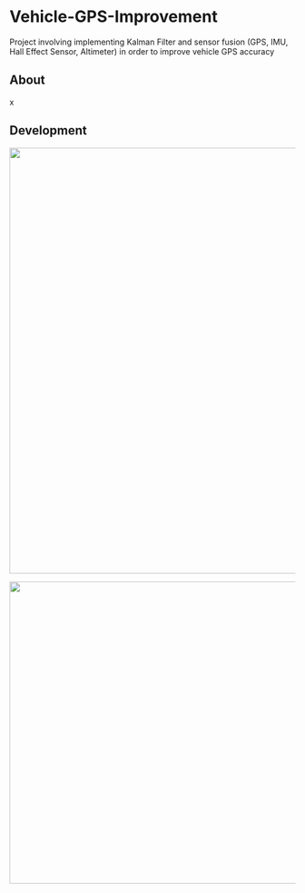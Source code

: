 # Vehicle-GPS-Improvement
Project involving implementing Kalman Filter and sensor fusion (GPS, IMU, Hall Effect Sensor, Altimeter) in order to improve vehicle GPS accuracy

## About
x

## Development

<p align="center">
  <img src="https://i.imgur.com/09ZYpva.png" width="1050" height="750">
</p>

<p align="center">
  <img src="https://i.imgur.com/jboK9KN.png" width="840" height="532">
</p>

